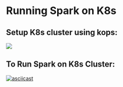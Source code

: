 # Running Spark on K8s

## Setup K8s cluster using kops:

<a href="https://asciinema.org/a/265020" target="_blank"><img src="https://asciinema.org/a/265020.svg" /></a>


## To Run Spark on K8s Cluster:

[![asciicast](https://asciinema.org/a/265053.svg)](https://asciinema.org/a/265053)
